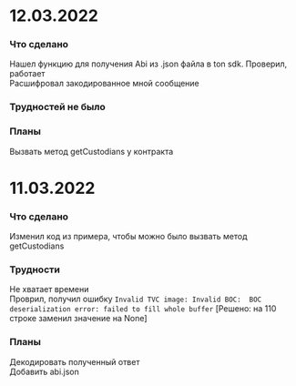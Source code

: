 # 12.03.2022  
### Что сделано
Нашел функцию для получения Abi из .json файла в ton sdk. Проверил, работает  
Расшифровал закодированное мной сообщение  
### Трудностей не было  
### Планы  
Вызвать метод getCustodians у контракта  

# 11.03.2022  
### Что сделано  
Изменил код из примера, чтобы можно было вызвать метод getCustodians  
### Трудности  
Не хватает времени  
Проврил, получил ошибку `Invalid TVC image: Invalid BOC:  BOC deserialization error: failed to fill whole buffer` [Решено: на 110 строке заменил значение на None]  
### Планы  
Декодировать полученный ответ  
Добавить abi.json  